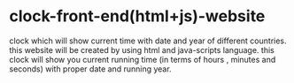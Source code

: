 # clock-front-end(html+js)-website
clock which  will show current time with date and year of different countries.
this website will be created by using html and java-scripts language.
this clock will show you current running time (in terms of hours , minutes and seconds) with proper date and running year.


